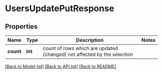 # UsersUpdatePutResponse

## Properties
Name | Type | Description | Notes
------------ | ------------- | ------------- | -------------
**count** | **int** | count of rows which are updated (changed) not affected by the selection | 

[[Back to Model list]](../README.md#documentation-for-models) [[Back to API list]](../README.md#documentation-for-api-endpoints) [[Back to README]](../README.md)


